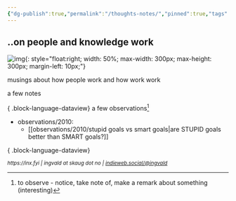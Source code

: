 ```yaml
---
{"dg-publish":true,"permalink":"/thoughts-notes/","pinned":true,"tags":["gardenEntry"]}
---
```


[]()
## ..on people and knowledge work


![img](https://images.unsplash.com/photo-1494856488146-6070a6b67f78?q=80&w=1964&auto=format&fit=crop&ixlib=rb-4.0.3&ixid=M3wxMjA3fDB8MHxwaG90by1wYWdlfHx8fGVufDB8fHx8fA%3D%3D){: style="float:right; width: 50%; max-width: 300px; max-height: 300px;  margin-left: 10px;"}

musings about how people work and how work work

a few notes

{ .block-language-dataview}
a few observations[^1]

- observations/2010: 
    - [[observations/2010/stupid goals vs smart goals\|are STUPID goals better than SMART goals?]]


{ .block-language-dataview}

[^1]: to observe - notice, take note of, make a remark about something (interesting)

<div style="font-size: smaller"><address>https://inx.fyi | ingvald at skaug dot no | <a href="https://indieweb.social/@ingvald">indieweb.social/@ingvald</a></address></div>

<style>
.footer, .backlinks {
	display: none;
	visibility: none;
}

</style>